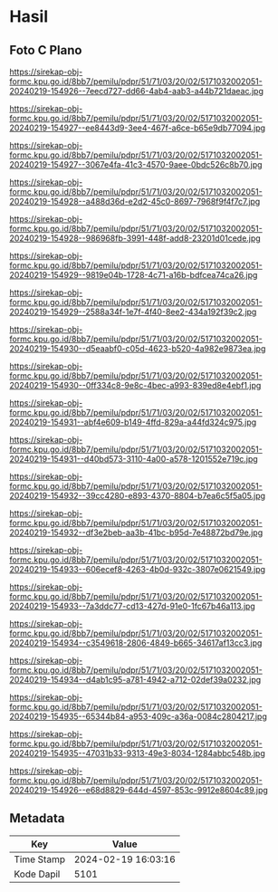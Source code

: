 # Hasil

## Foto C Plano

https://sirekap-obj-formc.kpu.go.id/8bb7/pemilu/pdpr/51/71/03/20/02/5171032002051-20240219-154926--7eecd727-dd66-4ab4-aab3-a44b721daeac.jpg

https://sirekap-obj-formc.kpu.go.id/8bb7/pemilu/pdpr/51/71/03/20/02/5171032002051-20240219-154927--ee8443d9-3ee4-467f-a6ce-b65e9db77094.jpg

https://sirekap-obj-formc.kpu.go.id/8bb7/pemilu/pdpr/51/71/03/20/02/5171032002051-20240219-154927--3067e4fa-41c3-4570-9aee-0bdc526c8b70.jpg

https://sirekap-obj-formc.kpu.go.id/8bb7/pemilu/pdpr/51/71/03/20/02/5171032002051-20240219-154928--a488d36d-e2d2-45c0-8697-7968f9f4f7c7.jpg

https://sirekap-obj-formc.kpu.go.id/8bb7/pemilu/pdpr/51/71/03/20/02/5171032002051-20240219-154928--986968fb-3991-448f-add8-23201d01cede.jpg

https://sirekap-obj-formc.kpu.go.id/8bb7/pemilu/pdpr/51/71/03/20/02/5171032002051-20240219-154929--9819e04b-1728-4c71-a16b-bdfcea74ca26.jpg

https://sirekap-obj-formc.kpu.go.id/8bb7/pemilu/pdpr/51/71/03/20/02/5171032002051-20240219-154929--2588a34f-1e7f-4f40-8ee2-434a192f39c2.jpg

https://sirekap-obj-formc.kpu.go.id/8bb7/pemilu/pdpr/51/71/03/20/02/5171032002051-20240219-154930--d5eaabf0-c05d-4623-b520-4a982e9873ea.jpg

https://sirekap-obj-formc.kpu.go.id/8bb7/pemilu/pdpr/51/71/03/20/02/5171032002051-20240219-154930--0ff334c8-9e8c-4bec-a993-839ed8e4ebf1.jpg

https://sirekap-obj-formc.kpu.go.id/8bb7/pemilu/pdpr/51/71/03/20/02/5171032002051-20240219-154931--abf4e609-b149-4ffd-829a-a44fd324c975.jpg

https://sirekap-obj-formc.kpu.go.id/8bb7/pemilu/pdpr/51/71/03/20/02/5171032002051-20240219-154931--d40bd573-3110-4a00-a578-1201552e719c.jpg

https://sirekap-obj-formc.kpu.go.id/8bb7/pemilu/pdpr/51/71/03/20/02/5171032002051-20240219-154932--39cc4280-e893-4370-8804-b7ea6c5f5a05.jpg

https://sirekap-obj-formc.kpu.go.id/8bb7/pemilu/pdpr/51/71/03/20/02/5171032002051-20240219-154932--df3e2beb-aa3b-41bc-b95d-7e48872bd79e.jpg

https://sirekap-obj-formc.kpu.go.id/8bb7/pemilu/pdpr/51/71/03/20/02/5171032002051-20240219-154933--606ecef8-4263-4b0d-932c-3807e0621549.jpg

https://sirekap-obj-formc.kpu.go.id/8bb7/pemilu/pdpr/51/71/03/20/02/5171032002051-20240219-154933--7a3ddc77-cd13-427d-91e0-1fc67b46a113.jpg

https://sirekap-obj-formc.kpu.go.id/8bb7/pemilu/pdpr/51/71/03/20/02/5171032002051-20240219-154934--c3549618-2806-4849-b665-34617af13cc3.jpg

https://sirekap-obj-formc.kpu.go.id/8bb7/pemilu/pdpr/51/71/03/20/02/5171032002051-20240219-154934--d4ab1c95-a781-4942-a712-02def39a0232.jpg

https://sirekap-obj-formc.kpu.go.id/8bb7/pemilu/pdpr/51/71/03/20/02/5171032002051-20240219-154935--65344b84-a953-409c-a36a-0084c2804217.jpg

https://sirekap-obj-formc.kpu.go.id/8bb7/pemilu/pdpr/51/71/03/20/02/5171032002051-20240219-154935--47031b33-9313-49e3-8034-1284abbc548b.jpg

https://sirekap-obj-formc.kpu.go.id/8bb7/pemilu/pdpr/51/71/03/20/02/5171032002051-20240219-154926--e68d8829-644d-4597-853c-9912e8604c89.jpg


## Metadata

| Key        | Value               |
| ---------- | ------------------- |
| Time Stamp | 2024-02-19 16:03:16 |
| Kode Dapil | 5101                |



